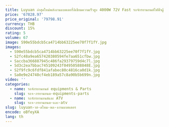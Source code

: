 ```yaml
---
title: Luyuan ล่าสุดใหม่พลังงานแบตเตอรี่ลิเธียมความเร็วสูง 4000W 72V Fast รถจักรยานยนต์ไฟฟ้าผู้ใหญ่ไฟฟ้า Cafe RACER รถจักรยานยนต์ราคาถูก W
price: '67828.97'
price_original: '79798.91'
currency: THB
discount: 15%
rating: 5
volume: 67
image: S90e55bdcb5ca4714bb63225ee70f7f1fY.jpg
images:
  - S90e55bdcb5ca4714bb63225ee70f7f1fY.jpg
  - S2fc48a9ea657420380594fe7aa651cfbw.jpg
  - Saccba366887945c486fa29379759d4c7l.jpg
  - Sd3c2ea7bbac745109243f04950588848E.jpg
  - S2f9fc9c6fdf841afabec80c4816ca0d1k.jpg
  - Sa0e9e24740cf4eb189a57c8a90b5b699n.jpg
video: ''
categories:
  - name: รถจักรยานยนต์ equipments & Parts
    slug: รถจ-กรยานยนต-equipments-parts
  - name: รถจักรยานยนต์และ ATV
    slug: รถจ-กรยานยนต-และ-atv
slug: luyuan-าส-ดใหม-พล-งงานแบตเตอร
encode: oBfeyXA
lang: th
---
```

  